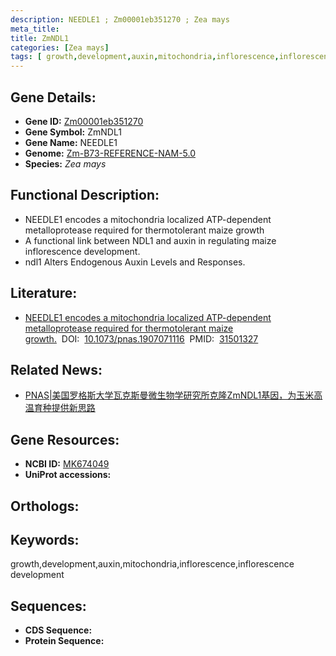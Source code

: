 ```yaml
---
description: NEEDLE1 ; Zm00001eb351270 ; Zea mays
meta_title:
title: ZmNDL1
categories: [Zea mays]
tags: [ growth,development,auxin,mitochondria,inflorescence,inflorescence development ]
---
```


## Gene Details:
- **Gene ID:**	[Zm00001eb351270]()
- **Gene Symbol:** ZmNDL1
- **Gene Name:** NEEDLE1
- **Genome:** [Zm-B73-REFERENCE-NAM-5.0]()
- **Species:** *Zea mays*

## Functional Description:
   - NEEDLE1 encodes a mitochondria localized ATP-dependent metalloprotease required for thermotolerant maize growth
   - A functional link between NDL1 and auxin in regulating maize inflorescence development.
   - ndl1 Alters Endogenous Auxin Levels and Responses.

## Literature:
   - [NEEDLE1 encodes a mitochondria localized ATP-dependent metalloprotease required for thermotolerant maize growth.]( https://www.pnas.org/doi/10.1073/pnas.1907071116?url_ver=Z39.88-2003&rfr_id=ori:rid:crossref.org&rfr_dat=cr_pub%20%200pubmed)&nbsp;&nbsp;DOI:&nbsp;&nbsp;[10.1073/pnas.1907071116](https://www.pnas.org/doi/10.1073/pnas.1907071116?url_ver=Z39.88-2003&rfr_id=ori:rid:crossref.org&rfr_dat=cr_pub%20%200pubmed)&nbsp;&nbsp;PMID:&nbsp;&nbsp;[31501327](https://pubmed.ncbi.nlm.nih.gov/31501327/)

## Related News:
   - [PNAS|美国罗格斯大学瓦克斯曼微生物学研究所克隆ZmNDL1基因，为玉米高温育种提供新思路](https://mp.weixin.qq.com/s?__biz=Mzg3MDEwNDEyMg==&mid=2247485730&idx=1&sn=01e495a6697dfc210e8f97ea6d81ae0c&chksm=ce93a477f9e42d61f36081a4e9e9161317f4d09173e7994e26de8f0025565abe4363d9f7282a&scene=27#wechat_redirect)

## Gene Resources:
- **NCBI ID:** [MK674049](https://www.ncbi.nlm.nih.gov/gene/?term=MK674049)
- **UniProt accessions:** [](https://www.uniprot.org/uniprotkb//entry)

## Orthologs:

## Keywords:
growth,development,auxin,mitochondria,inflorescence,inflorescence development

## Sequences:
- **CDS Sequence:**
- **Protein Sequence:**

